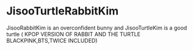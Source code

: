 # JisooTurtleRabbitKim
JisooRabbitKim is an overconfident bunny and JisooTurtleKim is a good turtle ( KPOP VERSION OF RABBIT AND THE TURTLE BLACKPINK,BTS,TWICE INCLUDED)

